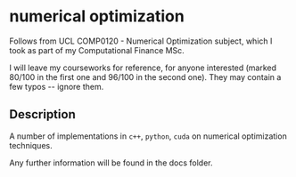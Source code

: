# numerical optimization

Follows from UCL COMP0120 - Numerical Optimization subject, which I took as part of my Computational Finance MSc.

I will leave my courseworks for reference, for anyone interested (marked 80/100 in the first one and 96/100 in the second one).
They may contain a few typos -- ignore them.

## Description

A number of implementations in ```c++```, ```python```, ```cuda``` on numerical optimization techniques.

Any further information will be found in the docs folder.
